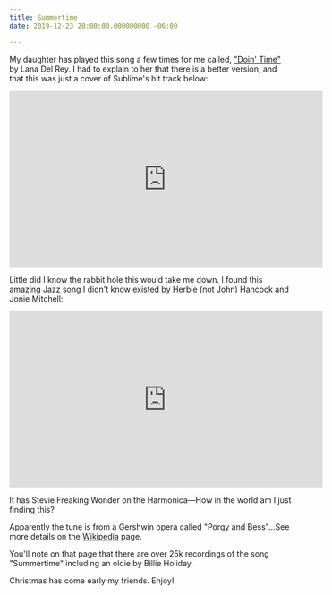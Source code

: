 ```yaml
---
title: Summertime
date: 2019-12-23 20:00:00.000000000 -06:00

---
```


My daughter has played this song a few times for me called, ["Doin' Time"](https://youtu.be/qolmz4FlnZ0) by Lana Del Rey. I had to explain to her that there is a better version, and that this was just a cover of Sublime's hit track below:

<iframe width="560" height="315" src="https://www.youtube.com/embed/kxGh6VGxuw0" frameborder="0" allow="accelerometer; autoplay; encrypted-media; gyroscope; picture-in-picture" allowfullscreen></iframe> 

Little did I know the rabbit hole this would take me down. I found this amazing Jazz song I didn't know existed by Herbie (not John) Hancock and Jonie Mitchell:

<iframe width="560" height="315" src="https://www.youtube.com/embed/Cp37NgqlhQ0" frameborder="0" allow="accelerometer; autoplay; encrypted-media; gyroscope; picture-in-picture" allowfullscreen></iframe>

It has Stevie Freaking Wonder on the Harmonica—How in the world am I just finding this?

Apparently the tune is from a Gershwin opera called "Porgy and Bess"...See more details on the [Wikipedia](https://en.wikipedia.org/wiki/Summertime_\(George_Gershwin_song\)) page.

You'll note on that page that there are over 25k recordings of the song "Summertime" including an oldie by Billie Holiday.

Christmas has come early my friends. Enjoy!
